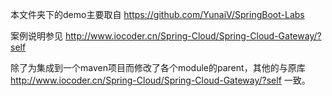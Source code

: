 本文件夹下的demo主要取自  https://github.com/YunaiV/SpringBoot-Labs  

案例说明参见 http://www.iocoder.cn/Spring-Cloud/Spring-Cloud-Gateway/?self

除了为集成到一个maven项目而修改了各个module的parent，其他的与原库  http://www.iocoder.cn/Spring-Cloud/Spring-Cloud-Gateway/?self   一致。
